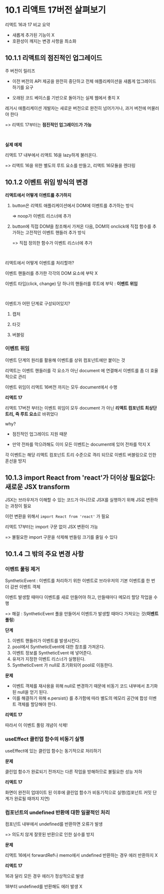 # 10.1 리액트 17버전 살펴보기

리액트 16과 17 비교 요약

- 새롭게 추가된 기능이 X
- 호환성이 깨지는 변경 사항을 최소화

## 10.1.1 리액트의 점진적인 업그레이드

주 버전이 릴리즈

- 이전 버전의 API 제공을 완전히 중단하고 전체 애플리케이션을 새롭게 업그레이드 하기를 요구

- 오래된 코드 베이스를 기반으로 돌아가는 실제 웹에서 좋지 X

레거시 애플리케이션 개발자는 새로운 버전으로 완전히 넘어가거나, 과거 버전에 머물러야 한다

=> 리액트 17부터는 **점진적인 업그레이드가 가능**

<br />

**실제 예제**

리액트 17 내부에서 리액트 16을 lazy하게 불러온다.

=> 리액트 16을 위한 별도의 루트 요소를 만들고, 리액트 16모듈을 렌더링

## 10.1.2 이벤트 위임 방식의 변경

**리액트에서 어떻게 이벤트를 추가하지**

1. button은 리액트 애플리케이션에서 DOM에 이벤트를 추가하는 방식

   => noop가 이벤트 리스너에 추가

2. button에 직접 DOM을 참조해서 가져온 다음, DOM의 onclick에 직접 함수를 추가하는 고전적인 이벤트 핸들러 추가 방식

   => 직접 정의한 함수가 이벤트 리스너에 추가

<br />

리액트에서 어떻게 이벤트를 처리할까?

이벤트 핸들러를 추가한 각각의 DOM 요소에 부탁 X

이벤트 타입(click, change) 당 하나의 핸들러를 루트에 부탁 : **이벤트 위임**

<br />

이벤트가 어떤 단계로 구성되어있지?

1. 캡처

2. 타깃

3. 버블링

### 이벤트 위임

이벤트 단계의 원리를 활용해 이벤트를 상위 컴포넌트에만 붙이는 것

리액트는 이벤트 핸들러를 각 요소가 아닌 document 에 연결해서 이벤트를 좀 더 효율적으로 관리

이벤트 위임이 리액트 16버전 까지는 모두 document에서 수행

**리액트 17**

리액트 17버전 부터는 이벤트 위임이 모두 document 가 아닌 **리액트 컴포넌트 최상단 트리, 즉 루트 요소**로 바뀌었다

why?

- 점진적인 업그레이드 지원 때문

- 만약 전파를 막으려해도 이미 모든 이벤트는 document에 있어 전파를 막지 X

각 이벤트는 해당 리액트 컴포넌트 트리 수준으로 격리 되므로 이벤트 버블링으로 인한 혼선을 방지

## 10.1.3 import React from 'react'가 더이상 필요없다:새로운 JSX transform

JSX는 브라우저가 이해할 수 있는 코드가 아니므로 JSX를 실행하기 위해 JS로 변환하는 과정이 필요

이런 변환을 위해서 `import React from 'react'` 가 필요

리액트 17부터는 import 구문 없이 JSX 변환이 가능

=> 불필요한 import 구문을 삭제해 번들링 크기를 줄일 수 있다

## 10.1.4 그 밖의 주요 변경 사항

### 이벤트 풀링 제거

SyntheticEvent : 이벤트를 처리하기 위한 이벤트로 브라우저의 기본 이벤트를 한 번 더 감싼 이벤트 객체

이벤트 발생할 때마다 이벤트를 새로 만들어야 하고, 만들때마다 메모리 할당 작업을 수행

=> 해걸 : SyntheticEvent 풀을 만들어서 이벤트가 발생할 때마다 가져오는 것(**이벤트 풀링**)

**단계**

1. 이벤트 핸들러가 이벤트를 발생시킨다.
2. pool에서 SyntheticEvent에 대한 참조를 가져온다.
3. 이벤트 정보를 SyntheticEvent 에 넣어준다.
4. 유저가 지정한 이벤트 리스너가 실행된다.
5. SyntheticEvent 가 null로 초기화되어 pool로 이동한다.

**문제**

- 이벤트 객체를 재사용을 위해 null로 변경하기 때문에 비동기 코드 내부에서 초기화된 null을 얻기 된다.
- 이를 해결하기 위해 e.persist() 를 추가함에 따라 별도의 메모리 공간에 합성 이벤트 객체를 할당해야 한다.

**리액트 17**

따라서 이 이벤트 풀링 개념이 삭제!

### useEffect 클린업 함수의 비동기 실행

useEffect에 있는 클린업 함수는 동기적으로 처리하기

**문제**

클린업 함수가 완료되기 전까지는 다른 작업을 방해하므로 불필요한 성능 저하

**리액트 17**

화면이 완전히 업데이트 된 이후에 클린업 함수가 비동기적으로 실행(컴포넌트 커밋 단계가 완료될 때까지 지연)

### 컴포넌트의 undefined 반환에 대한 일괄적인 처리

컴포넌트 내부에서 undefined를 반환하면 오류가 발생

=> 의도치 않게 잘못된 반환으로 인한 실수를 방지

**문제**

리액트 16에서 forwardRef나 memo에서 undefined 반환하는 경우 에러 반환하지 X

**리액트 17**

16과 달리 모든 경우 에러가 정상적으로 발생

18부터 undefined를 반환해도 에러 발생 X
